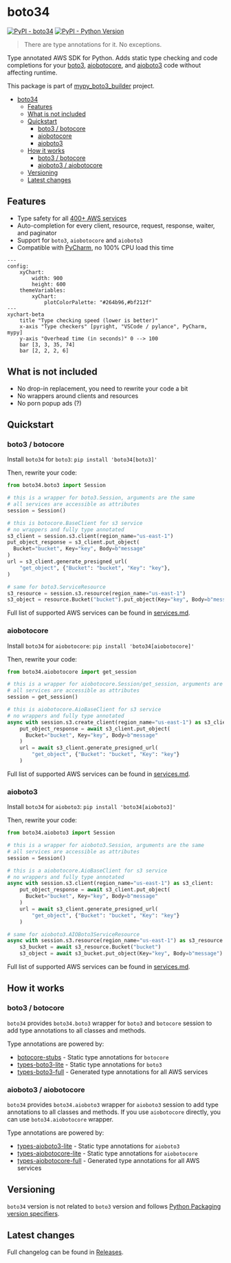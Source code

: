 # boto34

[![PyPI - boto34](https://img.shields.io/pypi/v/boto34.svg?color=blue&label=boto34)](https://pypi.org/project/boto34)
[![PyPI - Python Version](https://img.shields.io/pypi/pyversions/boto34.svg?color=blue)](https://pypi.org/project/boto34)

> There are type annotations for it. No exceptions.

Type annotated AWS SDK for Python.
Adds static type checking and code completions for your
[boto3](https://pypi.org/project/boto3/),
[aiobotocore](https://pypi.org/project/aiobotocore/),
and [aioboto3](https://pypi.org/project/aioboto3/)
code without affecting runtime.

This package is part of [mypy_boto3_builder](https://github.com/youtype/mypy_boto3_builder) project.

- [boto34](#boto34)
  - [Features](#features)
  - [What is not included](#what-is-not-included)
  - [Quickstart](#quickstart)
    - [boto3 / botocore](#boto3--botocore)
    - [aiobotocore](#aiobotocore)
    - [aioboto3](#aioboto3)
  - [How it works](#how-it-works)
    - [boto3 / botocore](#boto3--botocore-1)
    - [aioboto3 / aiobotocore](#aioboto3--aiobotocore)
  - [Versioning](#versioning)
  - [Latest changes](#latest-changes)

## Features

- Type safety for all [400+ AWS services](./services.md)
- Auto-completion for every client, resource, request, response, waiter, and paginator
- Support for `boto3`, `aiobotocore` and `aioboto3`
- Compatible with [PyCharm](https://www.jetbrains.com/pycharm/), no 100% CPU load this time

```mermaid
---
config:
    xyChart:
        width: 900
        height: 600
    themeVariables:
        xyChart:
            plotColorPalette: "#264b96,#bf212f"
---
xychart-beta
    title "Type checking speed (lower is better)"
    x-axis "Type checkers" [pyright, "VSCode / pylance", PyCharm, mypy]
    y-axis "Overhead time (in seconds)" 0 --> 100
    bar [3, 3, 35, 74]
    bar [2, 2, 2, 6]
```

## What is not included

- No drop-in replacement, you need to rewrite your code a bit
- No wrappers around clients and resources
- No porn popup ads (?)

## Quickstart

### boto3 / botocore

Install `boto34` for `boto3`: `pip install 'boto34[boto3]'`

Then, rewrite your code:

```python
from boto34.boto3 import Session

# this is a wrapper for boto3.Session, arguments are the same
# all services are accessible as attributes
session = Session()

# this is botocore.BaseClient for s3 service
# no wrappers and fully type annotated
s3_client = session.s3.client(region_name="us-east-1")
put_object_response = s3_client.put_object(
  Bucket="bucket", Key="key", Body=b"message"
)
url = s3_client.generate_presigned_url(
    "get_object", {"Bucket": "bucket", "Key": "key"},
)

# same for boto3.ServiceResource
s3_resource = session.s3.resource(region_name="us-east-1")
s3_object = resource.Bucket("bucket").put_object(Key="key", Body=b"message")
```

Full list of supported AWS services can be found in [services.md](./services.md).

### aiobotocore

Install `boto34` for `aiobotocore`: `pip install 'boto34[aiobotocore]'`

Then, rewrite your code:

```python
from boto34.aiobotocore import get_session

# this is a wrapper for aiobotocore.Session/get_session, arguments are the same
# all services are accessible as attributes
session = get_session()

# this is aiobotocore.AioBaseClient for s3 service
# no wrappers and fully type annotated
async with session.s3.create_client(region_name="us-east-1") as s3_client:
    put_object_response = await s3_client.put_object(
      Bucket="bucket", Key="key", Body=b"message"
    )
    url = await s3_client.generate_presigned_url(
        "get_object", {"Bucket": "bucket", "Key": "key"}
    )
```

Full list of supported AWS services can be found in [services.md](./services.md).

### aioboto3

Install `boto34` for `aioboto3`: `pip install 'boto34[aioboto3]'`

Then, rewrite your code:

```python
from boto34.aioboto3 import Session

# this is a wrapper for aioboto3.Session, arguments are the same
# all services are accessible as attributes
session = Session()

# this is a aiobotocore.AioBaseClient for s3 service
# no wrappers and fully type annotated
async with session.s3.client(region_name="us-east-1") as s3_client:
    put_object_response = await s3_client.put_object(
      Bucket="bucket", Key="key", Body=b"message"
    )
    url = await s3_client.generate_presigned_url(
        "get_object", {"Bucket": "bucket", "Key": "key"}
    )

# same for aioboto3.AIOBoto3ServiceResource
async with session.s3.resource(region_name="us-east-1") as s3_resource:
    s3_bucket = await s3_resource.Bucket("bucket")
    s3_object = await s3_bucket.put_object(Key="key", Body=b"message")
```

Full list of supported AWS services can be found in [services.md](./services.md).

## How it works

### boto3 / botocore

`boto34` provides `boto34.boto3` wrapper for `boto3` and `botocore` session to add type annotations to all classes and methods.

Type annotations are powered by:
- [botocore-stubs](https://pypi.org/project/botocore-stubs/) - Static type annotations for `botocore`
- [types-boto3-lite](https://pypi.org/project/types-boto3-lite/) - Static type annotations for `boto3`
- [types-boto3-full](https://pypi.org/project/types-boto3-full/) - Generated type annotations for all AWS services

### aioboto3 / aiobotocore

`boto34` provides `boto34.aioboto3` wrapper for `aioboto3` session to add type annotations to all classes and methods.
If you use `aiobotocore` directly, you can use `boto34.aiobotocore` wrapper.

Type annotations are powered by:
- [types-aioboto3-lite](https://pypi.org/project/types-aioboto3-lite/) - Static type annotations for `aioboto3`
- [types-aiobotocore-lite](https://pypi.org/project/types-aiobotocore-lite/) - Static type annotations for `aiobotocore`
- [types-aiobotocore-full](https://pypi.org/project/types-aiobotocore-full/) - Generated type annotations for all AWS services

## Versioning

`boto34` version is not related to `boto3` version and follows
[Python Packaging version specifiers](https://packaging.python.org/en/latest/specifications/version-specifiers/).

## Latest changes

Full changelog can be found in [Releases](https://github.com/youtype/boto34/releases).

